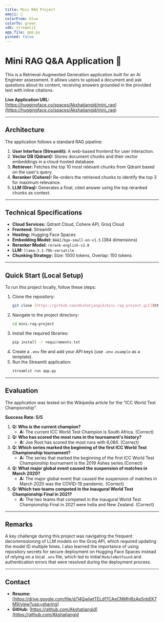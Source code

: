 ```yaml
---
title: Mini RAG Project
emoji: 💬
colorFrom: blue
colorTo: green
sdk: streamlit
app_file: app.py
pinned: false
---
```

# Mini RAG Q&A Application 💬

This is a Retrieval-Augmented Generation application built for an AI Engineer assessment. It allows users to upload a document and ask questions about its content, receiving answers grounded in the provided text with inline citations.

**Live Application URL:** [https://huggingface.co/spaces/Akshatjangid/mini_rag](https://huggingface.co/spaces/Akshatjangid/mini_rag)

---
## Architecture

The application follows a standard RAG pipeline:
1.  **User Interface (Streamlit):** A web-based frontend for user interaction.
2.  **Vector DB (Qdrant):** Stores document chunks and their vector embeddings in a cloud-hosted database.
3.  **Retriever:** Fetches the top 10 most relevant chunks from Qdrant based on the user's query.
4.  **Reranker (Cohere):** Re-orders the retrieved chunks to identify the top 3 for maximum relevance.
5.  **LLM (Groq):** Generates a final, cited answer using the top reranked chunks as context.

---
## Technical Specifications

- **Cloud Services:** Qdrant Cloud, Cohere API, Groq Cloud
- **Frontend:** Streamlit
- **Hosting:** Hugging Face Spaces
- **Embedding Model:** `BAAI/bge-small-en-v1.5` (384 dimensions)
- **Reranker Model:** `rerank-english-v3.0`
- **LLM:** `llama-3.1-70b-versatile`
- **Chunking Strategy:** Size: 1000 tokens, Overlap: 150 tokens

---
## Quick Start (Local Setup)

To run this project locally, follow these steps:

1.  Clone the repository:
    ```bash
    git clone [https://github.com/Akshatjangid/mini-rag-project.git](https://github.com/Akshatjangid/mini-rag-project.git)
    ```
2.  Navigate to the project directory:
    ```bash
    cd mini-rag-project
    ```
3.  Install the required libraries:
    ```bash
    pip install -r requirements.txt
    ```
4.  Create a `.env` file and add your API keys (use `.env.example` as a template).
5.  Run the Streamlit application:
    ```bash
    streamlit run app.py
    ```

---
## Evaluation

The application was tested on the Wikipedia article for the "ICC World Test Championship".

**Success Rate: 5/5**

1.  **Q: Who is the current champion?**
    - **A:** The current ICC World Test Champion is South Africa. (Correct)
2.  **Q: Who has scored the most runs in the tournament's history?**
    - **A:** Joe Root has scored the most runs with 6,080. (Correct)
3.  **Q: Which series marked the beginning of the first ICC World Test Championship tournament?**
    - **A:** The series that marked the beginning of the first ICC World Test Championship tournament is the 2019 Ashes series.(Correct)
4.  **Q:  What major global event caused the suspension of matches in March 2020?**
    - **A:** The major global event that caused the suspension of matches in March 2020 was the COVID-19 pandemic. (Correct)
5.  **Q: Which two teams competed in the inaugural World Test Championship Final in 2021?**
    - **A:** The two teams that competed in the inaugural World Test Championship Final in 2021 were India and New Zealand. (Correct)

---
## Remarks

A key challenge during this project was navigating the frequent decommissioning of LLM models on the Groq API, which required updating the model ID multiple times. I also learned the importance of using repository secrets for secure deployment on Hugging Face Spaces instead of relying on a local `.env` file, which led to initial `ModuleNotFound` and authentication errors that were resolved during the deployment process.

---
## Contact

- **Resume:** [https://drive.google.com/file/d/14QwlwtTELdf7CAeCNMhl6zAp5nbEK7M9/view?usp=sharing]
- **GitHub:** [https://github.com/Akshatjangid](https://github.com/Akshatjangid

